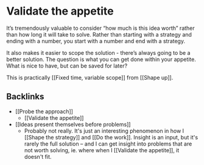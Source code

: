 # Validate the appetite
It’s tremendously valuable to consider “how much is this idea worth” rather than how long it will take to solve. Rather than starting with a strategy and ending with a number, you start with a number and end with a strategy.

It also makes it easier to scope the solution - there’s always going to be a better solution. The question is what you can get done within your appetite. What is nice to have, but can be saved for later?

This is practically [[Fixed time, variable scope]] from [[Shape up]]. 

## Backlinks
* [[Probe the approach]]
	* [[Validate the appetite]]
* [[Ideas present themselves before problems]]
	* Probably not really. It's just an interesting phenomenon in how I [[Shape the strategy]] and [[Do the work]]. Insight is an input, but it's rarely the full solution – and I can get insight into problems that are not worth solving, ie. where when I [[Validate the appetite]], it doesn't fit.

<!-- {BearID:AF99A86D-A46A-4773-96A8-8D638B4DA2C3-37082-0000206421EA345E} -->

